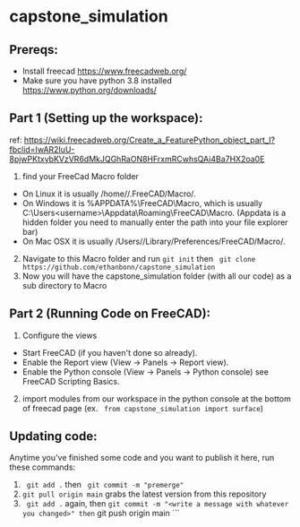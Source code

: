 # capstone_simulation

## Prereqs:

 - Install freecad https://www.freecadweb.org/
 - Make sure you have python 3.8 installed https://www.python.org/downloads/

## Part 1 (Setting up the workspace): 
 ref: https://wiki.freecadweb.org/Create_a_FeaturePython_object_part_I?fbclid=IwAR2IuU-8pjwPKtxybKVzVR6dMkJQGhRaON8HFrxmRCwhsQAi4Ba7HX2oa0E

 1. find your FreeCad Macro folder
 - On Linux it is usually /home/<username>/.FreeCAD/Macro/.
 - On Windows it is %APPDATA%\FreeCAD\Macro\, which is usually C:\Users\<username>\Appdata\Roaming\FreeCAD\Macro\.      (Appdata is a hidden folder you need to manually enter the path into your file explorer bar)
 - On Mac OSX it is usually /Users/<username>/Library/Preferences/FreeCAD/Macro/.

 2. Navigate to this Macro folder and run
  ```git init```
 then
 ``` git clone https://github.com/ethanbonn/capstone_simulation```
 3. Now you will have the capstone_simulation folder (with all our code) as a sub directory to Macro

## Part 2 (Running Code on FreeCAD):
 1. Configure the views
  - Start FreeCAD (if you haven't done so already).
  - Enable the Report view (View → Panels → Report view).
  - Enable the Python console (View → Panels → Python console) see FreeCAD Scripting Basics.
 2. import modules from our workspace in the python console at the bottom of freecad page
  (ex. ``` from capstone_simulation import surface```)
 
 
 ## Updating code:
 Anytime you've finished some code and you want to publish it here, run these commands:
 
 1. ``` git add .``` then ``` git commit -m "premerge"```
 1. ``` git pull origin main ``` grabs the latest version from this repository
 2. ``` git add .``` again, then ``` git commit -m "<write a message with whatever you changed>" then ``` git push origin main ``` 
 


